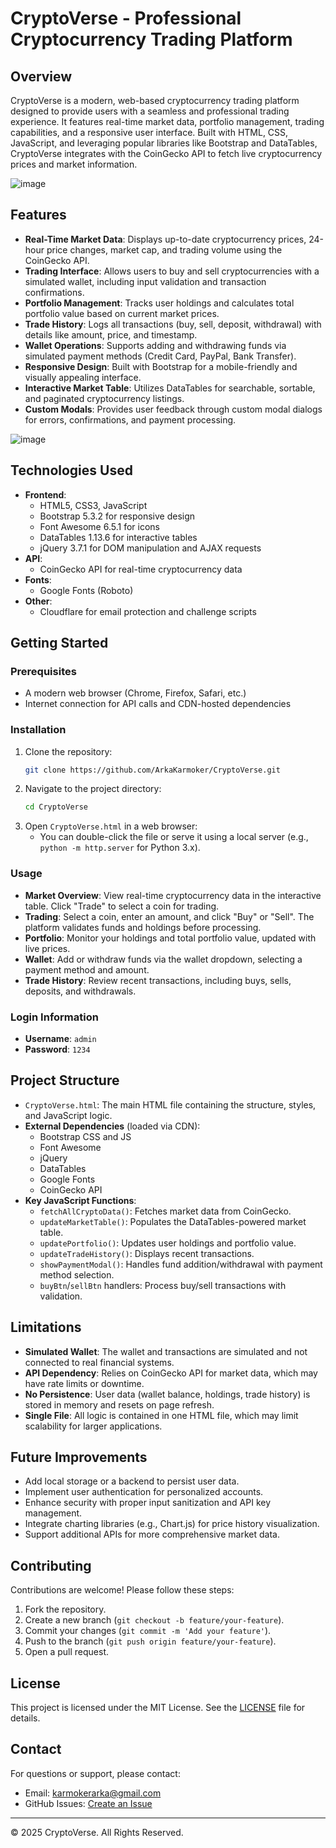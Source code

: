 # CryptoVerse - Professional Cryptocurrency Trading Platform

## Overview
CryptoVerse is a modern, web-based cryptocurrency trading platform designed to provide users with a seamless and professional trading experience. It features real-time market data, portfolio management, trading capabilities, and a responsive user interface. Built with HTML, CSS, JavaScript, and leveraging popular libraries like Bootstrap and DataTables, CryptoVerse integrates with the CoinGecko API to fetch live cryptocurrency prices and market information.

![image](https://github.com/user-attachments/assets/b50daf76-8079-42c4-98c6-5d54f9bf206f)

## Features
- **Real-Time Market Data**: Displays up-to-date cryptocurrency prices, 24-hour price changes, market cap, and trading volume using the CoinGecko API.
- **Trading Interface**: Allows users to buy and sell cryptocurrencies with a simulated wallet, including input validation and transaction confirmations.
- **Portfolio Management**: Tracks user holdings and calculates total portfolio value based on current market prices.
- **Trade History**: Logs all transactions (buy, sell, deposit, withdrawal) with details like amount, price, and timestamp.
- **Wallet Operations**: Supports adding and withdrawing funds via simulated payment methods (Credit Card, PayPal, Bank Transfer).
- **Responsive Design**: Built with Bootstrap for a mobile-friendly and visually appealing interface.
- **Interactive Market Table**: Utilizes DataTables for searchable, sortable, and paginated cryptocurrency listings.
- **Custom Modals**: Provides user feedback through custom modal dialogs for errors, confirmations, and payment processing.

![image](https://github.com/user-attachments/assets/6e779e1e-5193-4ca3-914c-10736cbad6c2)

## Technologies Used
- **Frontend**:
  - HTML5, CSS3, JavaScript
  - Bootstrap 5.3.2 for responsive design
  - Font Awesome 6.5.1 for icons
  - DataTables 1.13.6 for interactive tables
  - jQuery 3.7.1 for DOM manipulation and AJAX requests
- **API**:
  - CoinGecko API for real-time cryptocurrency data
- **Fonts**:
  - Google Fonts (Roboto)
- **Other**:
  - Cloudflare for email protection and challenge scripts

## Getting Started

### Prerequisites
- A modern web browser (Chrome, Firefox, Safari, etc.)
- Internet connection for API calls and CDN-hosted dependencies

### Installation
1. Clone the repository:
   ```bash
   git clone https://github.com/ArkaKarmoker/CryptoVerse.git
   ```
2. Navigate to the project directory:
   ```bash
   cd CryptoVerse
   ```
3. Open `CryptoVerse.html` in a web browser:
   - You can double-click the file or serve it using a local server (e.g., `python -m http.server` for Python 3.x).

### Usage
- **Market Overview**: View real-time cryptocurrency data in the interactive table. Click "Trade" to select a coin for trading.
- **Trading**: Select a coin, enter an amount, and click "Buy" or "Sell". The platform validates funds and holdings before processing.
- **Portfolio**: Monitor your holdings and total portfolio value, updated with live prices.
- **Wallet**: Add or withdraw funds via the wallet dropdown, selecting a payment method and amount.
- **Trade History**: Review recent transactions, including buys, sells, deposits, and withdrawals.

### Login Information
- **Username**: `admin`
- **Password**: `1234`

## Project Structure
- `CryptoVerse.html`: The main HTML file containing the structure, styles, and JavaScript logic.
- **External Dependencies** (loaded via CDN):
  - Bootstrap CSS and JS
  - Font Awesome
  - jQuery
  - DataTables
  - Google Fonts
  - CoinGecko API
- **Key JavaScript Functions**:
  - `fetchAllCryptoData()`: Fetches market data from CoinGecko.
  - `updateMarketTable()`: Populates the DataTables-powered market table.
  - `updatePortfolio()`: Updates user holdings and portfolio value.
  - `updateTradeHistory()`: Displays recent transactions.
  - `showPaymentModal()`: Handles fund addition/withdrawal with payment method selection.
  - `buyBtn`/`sellBtn` handlers: Process buy/sell transactions with validation.

## Limitations
- **Simulated Wallet**: The wallet and transactions are simulated and not connected to real financial systems.
- **API Dependency**: Relies on CoinGecko API for market data, which may have rate limits or downtime.
- **No Persistence**: User data (wallet balance, holdings, trade history) is stored in memory and resets on page refresh.
- **Single File**: All logic is contained in one HTML file, which may limit scalability for larger applications.

## Future Improvements
- Add local storage or a backend to persist user data.
- Implement user authentication for personalized accounts.
- Enhance security with proper input sanitization and API key management.
- Integrate charting libraries (e.g., Chart.js) for price history visualization.
- Support additional APIs for more comprehensive market data.

## Contributing
Contributions are welcome! Please follow these steps:
1. Fork the repository.
2. Create a new branch (`git checkout -b feature/your-feature`).
3. Commit your changes (`git commit -m 'Add your feature'`).
4. Push to the branch (`git push origin feature/your-feature`).
5. Open a pull request.

## License
This project is licensed under the MIT License. See the [LICENSE](LICENSE) file for details.

## Contact
For questions or support, please contact:
- Email: karmokerarka@gmail.com
- GitHub Issues: [Create an Issue](https://github.com/ArkKarmoker/CryptoVerse/issues)

---

© 2025 CryptoVerse. All Rights Reserved.
